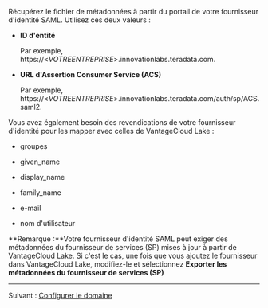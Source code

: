 Récupérez le fichier de métadonnées à partir du portail de votre fournisseur d'identité SAML. Utilisez ces deux valeurs :

-   **ID d'entité**

    Par exemple, https://<*VOTREENTREPRISE*>.innovationlabs.teradata.com.


-   **URL d'Assertion Consumer Service (ACS)**

    Par exemple, https://<*VOTREENTREPRISE*>.innovationlabs.teradata.com/auth/sp/ACS.saml2.


Vous avez également besoin des revendications de votre fournisseur d'identité pour les mapper avec celles de VantageCloud Lake :

-   groupes


-   given_name


-   display_name


-   family_name


-   e-mail


-   nom d'utilisateur


**Remarque :**Votre fournisseur d'identité SAML peut exiger des métadonnées du fournisseur de services (SP) mises à jour à partir de VantageCloud Lake. Si c'est le cas, une fois que vous ajoutez le fournisseur dans VantageCloud Lake, modifiez-le et sélectionnez **Exporter les métadonnées du fournisseur de services (SP)**

---

Suivant : [Configurer le domaine](ruf1680184116601.md)

